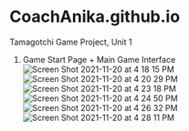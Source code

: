 # CoachAnika.github.io
Tamagotchi Game Project, Unit 1
1) Game Start Page + Main Game Interface
![Screen Shot 2021-11-20 at 4 18 15 PM](https://user-images.githubusercontent.com/45264141/142744615-4ff3f1b8-2cba-4fe4-9cb7-c4032301b41d.png)
![Screen Shot 2021-11-20 at 4 20 29 PM](https://user-images.githubusercontent.com/45264141/142744661-8bcf19ab-5a78-48aa-acd6-bd42c0854951.png)
![Screen Shot 2021-11-20 at 4 23 18 PM](https://user-images.githubusercontent.com/45264141/142744710-495f44b3-1ec2-4389-9b89-2e1d93d0a863.png)
![Screen Shot 2021-11-20 at 4 24 50 PM](https://user-images.githubusercontent.com/45264141/142744736-00552c1d-921b-4d2b-8d9d-2ca7545edd8f.png)
![Screen Shot 2021-11-20 at 4 26 32 PM](https://user-images.githubusercontent.com/45264141/142744758-6fb07480-3559-424e-b645-aa2b396fb9cc.png)
![Screen Shot 2021-11-20 at 4 28 11 PM](https://user-images.githubusercontent.com/45264141/142744778-4d2b6d17-3902-4b4f-b286-bf91984b3389.png)
